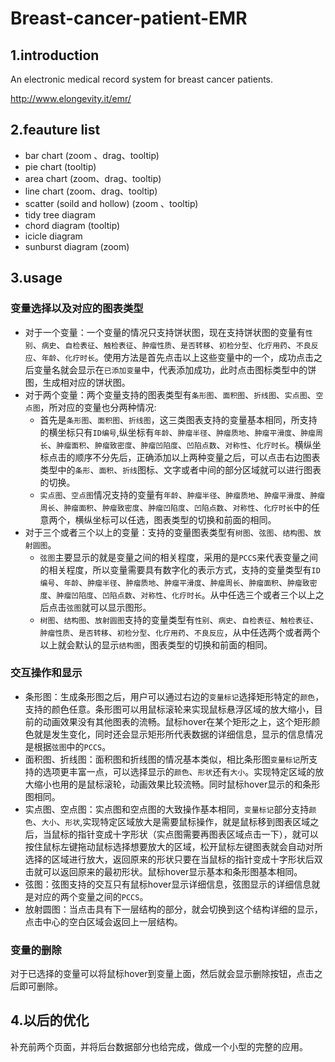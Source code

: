 # Breast-cancer-patient-EMR

## 1.introduction
An electronic medical record system for breast cancer patients.

http://www.elongevity.it/emr/

## 2.feauture list
- bar chart (zoom 、drag、tooltip)
- pie chart (tooltip)
- area chart (zoom、drag、tooltip)
- line chart (zoom、drag、tooltip)
- scatter (soild and hollow) (zoom 、tooltip)
- tidy tree diagram 
- chord diagram (tooltip)
- icicle diagram
- sunburst diagram (zoom)

## 3.usage
### 变量选择以及对应的图表类型
- 对于一个变量：一个变量的情况只支持饼状图，现在支持饼状图的变量有`性别`、`病史`、`自检表征`、`触检表征`、`肿瘤性质`、`是否转移`、`初检分型`、`化疗用药`、`不良反应`、`年龄`、`化疗时长`。使用方法是首先点击以上这些变量中的一个，成功点击之后变量名就会显示在`已添加变量`中，代表添加成功，此时点击图标类型中的饼图，生成相对应的饼状图。
- 对于两个变量：两个变量支持的图表类型有`条形图`、`面积图`、`折线图`、`实点图`、`空点图`，所对应的变量也分两种情况:
  - 首先是`条形图`、`面积图`、`折线图`，这三类图表支持的变量基本相同，所支持的横坐标只有`ID编号`,纵坐标有`年龄`、`肿瘤半径`、`肿瘤质地`、`肿瘤平滑度`、`肿瘤周长`、`肿瘤面积`、`肿瘤致密度`、`肿瘤凹陷度`、`凹陷点数`、`对称性`、`化疗时长`。横纵坐标点击的顺序不分先后，正确添加以上两种变量之后，可以点击右边图表类型中的`条形`、`面积`、`折线`图标、文字或者中间的部分区域就可以进行图表的切换。
  - `实点图`、`空点图`情况支持的变量有`年龄`、`肿瘤半径`、`肿瘤质地`、`肿瘤平滑度`、`肿瘤周长`、`肿瘤面积`、`肿瘤致密度`、`肿瘤凹陷度`、`凹陷点数`、`对称性`、`化疗时长`中的任意两个，横纵坐标可以任选，图表类型的切换和前面的相同。
- 对于三个或者三个以上的变量：支持的变量图表类型有`树图`、`弦图`、`结构图`、`放射圆图`。
  - `弦图`主要显示的就是变量之间的相关程度，采用的是`PCCS`来代表变量之间的相关程度，所以变量需要具有数字化的表示方式，支持的变量类型有`ID编号`、`年龄`、`肿瘤半径`、`肿瘤质地`、`肿瘤平滑度`、`肿瘤周长`、`肿瘤面积`、`肿瘤致密度`、`肿瘤凹陷度`、`凹陷点数`、`对称性`、`化疗时长`。从中任选三个或者三个以上之后点击`弦图`就可以显示图形。
  - `树图`、`结构图`、`放射圆图`支持的变量类型有`性别`、`病史`、`自检表征`、`触检表征`、`肿瘤性质`、`是否转移`、`初检分型`、`化疗用药`、`不良反应`，从中任选两个或者两个以上就会默认的显示`结构图`，图表类型的切换和前面的相同。
### 交互操作和显示
- 条形图：生成条形图之后，用户可以通过右边的`变量标记`选择矩形特定的`颜色`，支持的颜色任意。条形图可以用鼠标滚轮来实现鼠标悬浮区域的放大缩小，目前的动画效果没有其他图表的流畅。鼠标hover在某个矩形之上，这个矩形颜色就是发生变化，同时还会显示矩形所代表数据的详细信息，显示的信息情况是根据`弦图`中的`PCCS`。
- 面积图、折线图：面积图和折线图的情况基本类似，相比条形图`变量标记`所支持的选项更丰富一点，可以选择显示的`颜色`、`形状`还有`大小`。实现特定区域的放大缩小也用的是鼠标滚轮，动画效果比较流畅。同时鼠标hover显示的和条形图相同。
- 实点图、空点图：实点图和空点图的大致操作基本相同，`变量标记`部分支持`颜色`、`大小`、`形状`,实现特定区域放大是需要鼠标操作，就是鼠标移到图表区域之后，当鼠标的指针变成十字形状（实点图需要再图表区域点击一下），就可以按住鼠标左键拖动鼠标选择想要放大的区域，松开鼠标左键图表就会自动对所选择的区域进行放大，返回原来的形状只要在当鼠标的指针变成十字形状后双击就可以返回原来的最初形状。鼠标hover显示基本和条形图基本相同。
- 弦图：弦图支持的交互只有鼠标hover显示详细信息，弦图显示的详细信息就是对应的两个变量之间的`PCCS`。
- 放射圆图：当点击具有下一层结构的部分，就会切换到这个结构详细的显示，点击中心的空白区域会返回上一层结构。
### 变量的删除
对于已选择的变量可以将鼠标hover到变量上面，然后就会显示删除按钮，点击之后即可删除。
## 4.以后的优化
补充前两个页面，并将后台数据部分也给完成，做成一个小型的完整的应用。
